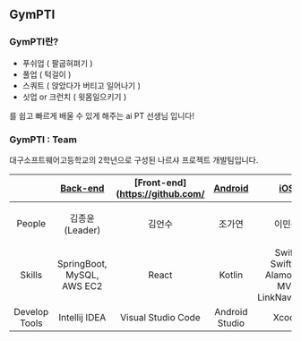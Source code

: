 ## GymPTI

### GymPTI란?

- 푸쉬업 ( 팔굽혀펴기 )
- 풀업 ( 턱걸이 )
- 스쿼트 ( 앉았다가 버티고 일어나기 )
- 싯업 or 크런치 ( 윗몸일으키기 )

를 쉽고 빠르게 배울 수 있게 해주는 ai PT 선생님 입니다!

### GymPTI : Team
대구소프트웨어고등학교의 2학년으로 구성된 나르샤 프로젝트 개발팀입니다.

|               |           [Back-end](https://github.com/)            |             [Front-end](https://github.com/              |                 [Android](https://github.com/)                 | [iOS](https://github.com/) | [Design](https://www.figma.com/)  |
|:-------------:|:-----------------------------:|:--------------------------------------:|:-------------------------------------------:|:-------------------------------------------------:|:-------:|
|    People     |         김종윤 (Leader)          |             김언수              |                     조가연                     |                       이민규                        |   조가연, 김언수, 모성현   |
|    Skills     | SpringBoot, MySQL, AWS EC2 | React | Kotlin |        Swift, SwiftUI, Alamofire, MVI, LinkNavigator       |         |
| Develop Tools |         Intellij IDEA         |           Visual Studio Code           |               Android Studio                |                       Xcode                       |  Figma  |
